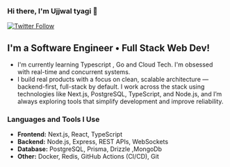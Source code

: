 ### Hi there, I'm Ujjwal tyagi 👋
 
 [![Twitter Follow](https://img.shields.io/twitter/follow/Ujjwaltyagi?color=1DA1F2&logo=twitter&style=for-the-badge)](https://x.com/UjjwalTyag37056)
 
 ## I'm a Software Engineer • Full Stack Web Dev!
 - I'm currently learning Typescript , Go and Cloud Tech. I'm obsessed with real-time and concurrent systems.
 - I build real products with a focus on clean, scalable architecture — backend-first, full-stack by default. I work across the stack using technologies like Next.js, PostgreSQL, TypeScript, and Node.js, and 
   I’m always exploring tools that simplify development and improve reliability.
   
### Languages and Tools I Use

- **Frontend:** Next.js, React, TypeScript  
- **Backend:** Node.js, Express, REST APIs, WebSockets  
- **Database:** PostgreSQL, Prisma, Drizzle ,MongoDb 
- **Other:** Docker, Redis, GitHub Actions (CI/CD), Git
<br />
